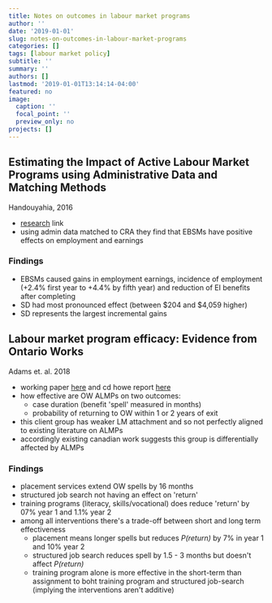```yaml
---
title: Notes on outcomes in labour market programs
author: ''
date: '2019-01-01'
slug: notes-on-outcomes-in-labour-market-programs
categories: []
tags: [labour market policy]
subtitle: ''
summary: ''
authors: []
lastmod: '2019-01-01T13:14:14-04:00'
featured: no
image:
  caption: ''
  focal_point: ''
  preview_only: no
projects: []
---
```

## Estimating  the  Impact  of  Active  Labour  Market  Programs  using Administrative  Data  and  Matching  Methods

Handouyahia, 2016

* [research](https://www.statcan.gc.ca/eng/conferences/symposium2016/program/14740-eng.pdf) link
* using admin data matched to CRA they find that EBSMs have positive effects on employment and earnings

### Findings
* EBSMs caused gains in employment earnings, incidence of employment (+2.4% first year to +4.4% by fifth year) and reduction of EI benefits after completing
* SD had most pronounced effect (between $204 and $4,059 higher)
* SD represents the largest incremental gains


## Labour  market  program  efficacy: Evidence  from  Ontario  Works

Adams et. al. 2018

* working paper [here](https://www.dropbox.com/s/oyv8dqucbh5rhtw/Ontario_works.pdf?dl=0) and cd howe report [here](https://www.cdhowe.org/public-policy-research/assessing-active-labour-market-programs-how-effective-ontario-works)
* how effective are OW ALMPs on two outcomes:
	* case duration (benefit 'spell' measured in months)
	* probability of returning to OW within 1 or 2 years of exit
* this client group has weaker LM attachment and so not perfectly aligned to existing literature on ALMPs
* accordingly existing canadian work suggests this group is differentially affected by ALMPs

### Findings
* placement services extend OW spells by 16 months
* structured job search not having an effect on 'return'
* training programs (literacy, skills/vocational) does reduce 'return' by 07% year 1 and 1.1% year 2
* among all interventions there's a trade-off between short and long term effectiveness 
	* placement means longer spells but reduces _P(return)_ by 7% in year 1 and 10% year 2
	* structured job search reduces spell by 1.5 - 3 months but doesn't affect _P(return)_
	* training program alone is more effective in the short-term than assignment to boht training program and structured job-search (implying the interventions aren't additive)